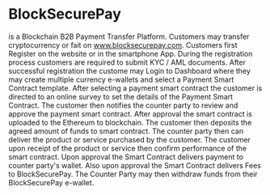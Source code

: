 # BlockSecurePay
is a Blockchain B2B Payment Transfer Platform.
Customers may transfer cryptocurrency or fait on 
www.blocksecurepay.com.
Customers first Register on the website or in the smartphone App.
During the registration process customers are required to submit KYC / AML documents.
After successful registration the custome may Login to Dashboard where they may
create multiple currency e-wallets and
select a Payment Smart Contract template.
After selecting a payment smart contract the customer is directed to an online survey to set the details of the Payment Smart Contract.
The customer then notifies the counter party to review and approve the payment smart contract.
After approval the smart contract is uploaded to the Ethereum to blockchain.
The customer then deposits the agreed amount of funds to smart contract.
The counter party then can deliver the product or service purchased by the customer.
The customer upon receipt of the product or service then confirm performance of the smart contract.
Upon approval the Smart Contract delivers payment to counter party's wallet.
Also upon approval the Smart Contract delivers Fees to BlockSecurePay.
The Counter Party may then withdraw funds from their BlockSecurePay e-wallet.
